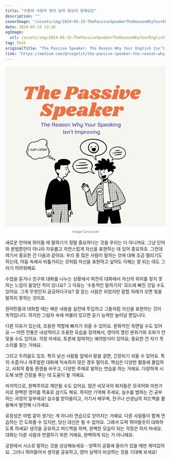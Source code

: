 ```yaml
---
title: "수동태 사용자 영어 실력 향상의 방해요인"
description: ""
coverImage: "/assets/img/2024-05-15-ThePassiveSpeakerTheReasonWhyYourEnglishIsntImproving_0.png"
date: 2024-05-15 13:16
ogImage: 
  url: /assets/img/2024-05-15-ThePassiveSpeakerTheReasonWhyYourEnglishIsntImproving_0.png
tag: Tech
originalTitle: "The Passive Speaker: The Reason Why Your English Isn’t Improving"
link: "https://medium.com/@rnzgotit/the-passive-speaker-the-reason-why-your-english-isnt-improving-94465cb45e97"
---
```



![사진](/assets/img/2024-05-15-ThePassiveSpeakerTheReasonWhyYourEnglishIsntImproving_0.png)

새로운 언어에 뛰어들 때 말하기가 정말 중요하다는 것을 우리는 다 아니까요. 그냥 단어와 문법뿐만이 아니라 자유롭고 자연스럽게 자신을 표현하는 데 있어 중요하죠. 그런데 여기서 중요한 건 다음과 같아요: 우리 중 많은 사람이 말하는 것에 대해 조금 떨리기도 하는데, 어둠 속에서 비틀거리는 것처럼 자신을 표현하고 싶어도 이해는 잘 되는 데도 그러기 어려워해요.

수업을 듣거나 친구와 대화를 나누는 상황에서 여전히 대화에서 자신의 위치를 찾지 못하는 느낌이 들었던 적이 있나요? 그 이유는 '수동적인 말하기자' 모드에 빠진 것일 수도 있어요. 그게 무엇인지 궁금하다구요? 잘 듣는 사람은 되었지만 말할 차례가 오면 빛을 발하지 못하는 것이죠.

원어민들과 대화할 때는 배운 내용을 실전에 투입하고 그들처럼 자신을 표현하는 것이 목적입니다. 하지만 그림자 속에 머물러 있으면 듣기 능력만 늘어날 뿐입니다.



다른 이유가 있는데, 조용한 역할에 빠지기 쉬울 수 있어요. 문화적인 측면일 수도 있어요 — 어떤 전통은 내성적이고 조용한 모습을 장려해서, 영어의 열린 분위기와 조화가 안 맞을 수도 있어요. 걱정 마세요, 토론에 참여하는 예의방식이 있어요; 중요한 건 자기 목소리를 찾는 거에요.

그리고 두려움도 있죠. 특히 낯선 사람들 앞에서 말을 걸면, 긴장되기 쉬울 수 있어요. 특히 수줍거나 캐주얼한 대화에 익숙하지 않은 경우 말이죠. 핵심은 다양한 활동에 몰입하고, 사회적 활동 환경을 바꾸고, 다양한 주제로 말하는 연습을 하는 거에요. 다양하게 시도해 보면 긴장을 푸는 데 도움이 될 거예요.

마지막으로, 완벽주의로 제안될 수도 있어요. 많은 비모국어 화자들은 모국어와 마찬가지로 완벽한 영어를 목표로 삼기도 해요. 하지만 기억해 주세요, 실수를 범하는 건 공부하는 과정의 일부에요! 실수를 받아들이고, 거기서 배우며, 친구나 선생님의 피드백을 활용해서 발전해 나가세요.

유창성은 마법 같이 생기는 게 아니라 연습으로 얻어지는 거예요. 다른 사람들이 함께 연습하는 건 도와줄 수 있지만, 당신 대신은 될 수 없어요. 그래서 도박 뛰어들듯이 대화하도록 하세요! 생각을 공유하고 피드백을 하며, 완벽한 모습이 되는 걱정은 하지 마세요. 대화는 다른 사람과 연결하기 위한 거에요, 완벽하게 되는 거 아니에요.



공원에서 시소로 말하는 것을 상상해보세요 - 양쪽이 공중에 올라가 있을 때만 재미있어요. 그러니 뛰어들어서 생각을 공유하고, 영어 실력이 비상하는 것을 기대해 보세요!